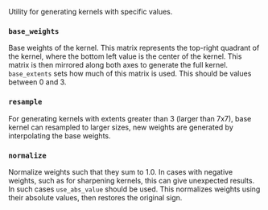 Utility for generating kernels with specific values.


### `base_weights`
Base weights of the kernel. This matrix represents the top-right quadrant of the kernel, where the bottom left value is the center of the kernel. This matrix is then mirrored along both axes to generate the full kernel. `base_extents` sets how much of this matrix is used. This should be values between 0 and 3.


### `resample`
For generating kernels with extents greater than 3 (larger than 7x7), base kernel can resampled to larger sizes, new weights are generated by interpolating the base weights.


### `normalize`
Normalize weights such that they sum to 1.0. In cases with negative weights, such as for sharpening kernels, this can give unexpected results. In such cases `use_abs_value` should be used. This normalizes weights using their absolute values, then restores the original sign.